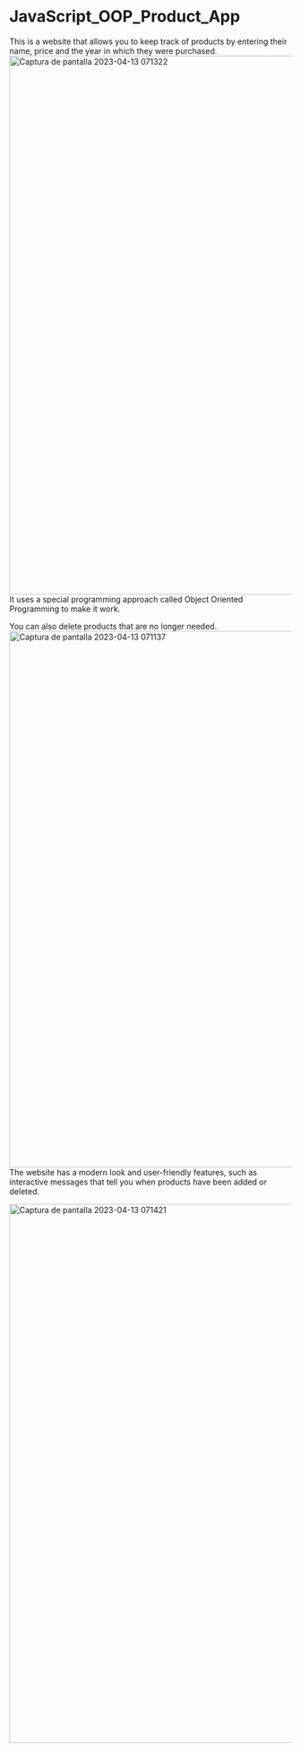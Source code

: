 # JavaScript_OOP_Product_App

This is a website that allows you to keep track of products by entering their name, price and the year in which they were purchased. 
<img width="960" alt="Captura de pantalla 2023-04-13 071322" src="https://user-images.githubusercontent.com/109045897/231755179-4e99e162-c7f7-47ad-8f3f-43a4791a42cc.png">
It uses a special programming approach called Object Oriented Programming to make it work. 

You can also delete products that are no longer needed. 
<img width="956" alt="Captura de pantalla 2023-04-13 071137" src="https://user-images.githubusercontent.com/109045897/231755170-ca402e83-7ac2-454f-8536-3767c8ff438a.png">
The website has a modern look and user-friendly features, such as interactive messages that tell you when products have been added or deleted.

<img width="960" alt="Captura de pantalla 2023-04-13 071421" src="https://user-images.githubusercontent.com/109045897/231755181-14147277-dd15-437a-af6b-50077822168b.png">

